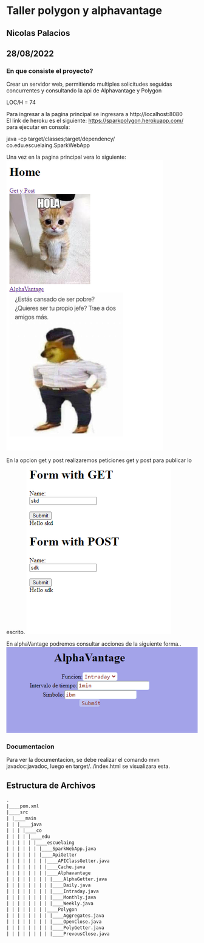 # Taller polygon y alphavantage

## Nicolas Palacios

## 28/08/2022

### En que consiste el proyecto?

Crear un servidor web, permitiendo multiples solicitudes seguidas concurrentes y consultando la api de Alphavantage y Polygon

LOC/H = 74

Para ingresar a la pagina principal se ingresara a http://localhost:8080  
El link de heroku es el siguiente:
https://sparkpolygon.herokuapp.com/  
para ejecutar en consola:

java -cp target/classes;target/dependency/ co.edu.escuelaing.SparkWebApp

Una vez en la pagina principal vera lo siguiente:  
<img src="imagen/imagen.png">

En la opcion get y post realizaremos peticiones get y post para publicar lo escrito.
<img src="imagen/imagen2.png">

En alphaVantage podremos consultar acciones de la siguiente forma..
<img src="imagen/imagen3.png">

### Documentacion

Para ver la documentacion, se debe realizar el comando mvn javadoc:javadoc, luego en target/../index.html se visualizara esta.

## Estructura de Archivos

    .
    |____pom.xml
    |____src
    | |____main
    | | |____java
    | | | |____co
    | | | | |____edu
    | | | | | |____escuelaing
    | | | | | | |____SparkWebApp.java
    | | | | | | |____ApiGetter
    | | | | | | | |____APIClassGetter.java
    | | | | | | | |____Cache.java
    | | | | | | | |____Alphavantage
    | | | | | | | | |____AlphaGetter.java
    | | | | | | | | |____Daily.java
    | | | | | | | | |____Intraday.java
    | | | | | | | | |____Monthly.java
    | | | | | | | | |____Weekly.java
    | | | | | | | |____Polygon
    | | | | | | | | |____Aggregates.java
    | | | | | | | | |____OpenClose.java
    | | | | | | | | |____PolyGetter.java
    | | | | | | | | |____PrevousClose.java
